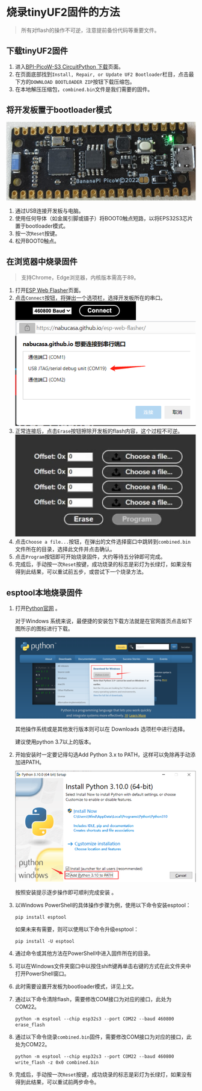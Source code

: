 # 烧录tinyUF2固件的方法
> 所有对flash的操作不可逆，注意提前备份代码等重要文件。
## 下载tinyUF2固件
1. 进入[BPI-PicoW-S3 CircuitPython 下载](https://circuitpython.org/board/bpi_picow_s3/)页面。
2. 在页面底部找到`Install, Repair, or Update UF2 Bootloader`栏目，点击最下方的`DOWNLOAD BOOTLOADER ZIP`按钮下载压缩包。
3. 在本地解压压缩包，`combined.bin`文件是我们需要的固件。
## 将开发板置于bootloader模式
![](../assets/images/picow_s3_circuitpython_download_2.jpg)
1. 通过USB连接开发板与电脑。
2. 使用任何导体（如金属引脚或镊子）将BOOT0触点短路，以将EPS32S3芯片置于bootloader模式。
3. 按一次`Reset`按键。
4. 松开BOOT0触点。
## 在浏览器中烧录固件
> 支持Chrome，Edge浏览器，内核版本需高于89。
1. 打开[ESP Web Flasher](https://nabucasa.github.io/esp-web-flasher/)页面。
2. 点击`Connect`按钮，将弹出一个选项栏，选择开发板所在的串口。
    ![](../assets/images/picow_s3_tinyuf2_download_1.png)
    ![](../assets/images/picow_s3_tinyuf2_download_2.png)
3. 正常连接后，点击`Erase`按钮擦除开发板的flash内容，这个过程不可逆。
   ![](../assets/images/picow_s3_tinyuf2_download_3.jpg)
4. 点击`Choose a file...`按钮，在弹出的文件选择窗口中跳转到`combined.bin`文件所在的目录，选择此文件并点击确认。
5. 点击`Program`按钮即可开始烧录固件，大约等待五分钟即可完成。
6. 完成后，手动按一次`Reset`按键，成功烧录的标志是彩灯为长绿灯，如果没有得到此结果，可以重试前五步，或尝试下一个烧录方法。

## esptool本地烧录固件

1. 打开[Python官网](https://www.python.org/) 。

    对于Windows 系统来说，最便捷的安装包下载方法就是在官网首页点击如下图所示的图标进行下载。

    ![](../assets/images/Micropython_operating_env_1.png)

    其他操作系统或是其他发行版本则可以在 Downloads 选项栏中进行选择。

    建议使用python 3.7以上的版本。

2. 开始安装时一定要记得勾选Add Python 3.x to PATH，这样可以免除再手动添加进PATH。

    ![](../assets/images/Micropython_operating_env_2.png)

    按照安装提示逐步操作即可顺利完成安装 。

3. 以Windows PowerShell的具体操作步骤为例，使用以下命令安装esptool：

   ```shell
   pip install esptool
   ```

    如果未来有需要，则可以使用以下命令升级esptool：

   ```shell
   pip install -U esptool
   ```

4. 通过命令或其他方法在PowerShell中进入固件所在的目录。

5. 可以在Windows文件夹窗口中以按住shift键再单击右键的方式在此文件夹中打开PowerShell窗口。

6. 此时需要设置开发板为bootloader模式，详见上文。

7. 通过以下命令清除flash，需要修改COM接口为对应的接口，此处为COM22。

   ```shell
   python -m esptool --chip esp32s3 --port COM22 --baud 460800 erase_flash
   ```

8. 通过以下命令烧录`combined.bin`固件，需要修改COM接口为对应的接口，此处为COM22。

   ```shell
   python -m esptool --chip esp32s3 --port COM22 --baud 460800 write_flash -z 0x0 combined.bin
   ```

9. 完成后，手动按一次`Reset`按键，成功烧录的标志是彩灯为长绿灯，如果没有得到此结果，可以重试前两步命令。